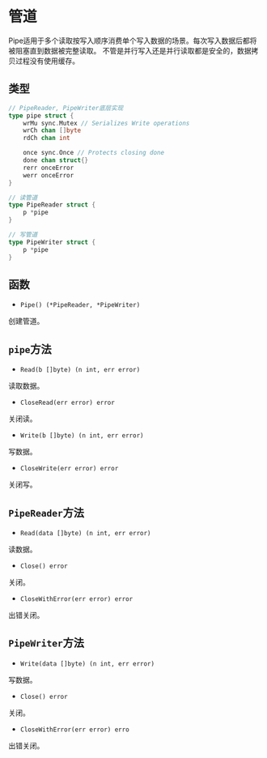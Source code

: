 # 管道

Pipe适用于多个读取按写入顺序消费单个写入数据的场景。每次写入数据后都将被阻塞直到数据被完整读取。
不管是并行写入还是并行读取都是安全的，数据拷贝过程没有使用缓存。

## 类型

```go
// PipeReader, PipeWriter底层实现
type pipe struct {
    wrMu sync.Mutex // Serializes Write operations
    wrCh chan []byte
    rdCh chan int

    once sync.Once // Protects closing done
    done chan struct{}
    rerr onceError
    werr onceError
}

// 读管道
type PipeReader struct {
    p *pipe
}

// 写管道
type PipeWriter struct {
    p *pipe
}
```

## 函数

- `Pipe() (*PipeReader, *PipeWriter)`

创建管道。

## `pipe`方法

- `Read(b []byte) (n int, err error)`

读取数据。

- `CloseRead(err error) error`

关闭读。

- `Write(b []byte) (n int, err error)`

写数据。

- `CloseWrite(err error) error`

关闭写。

## `PipeReader`方法

- `Read(data []byte) (n int, err error) `

读数据。

- `Close() error`

关闭。

- `CloseWithError(err error) error`

出错关闭。

## `PipeWriter`方法

- `Write(data []byte) (n int, err error)`

写数据。

- `Close() error`

关闭。

- `CloseWithError(err error) erro`

出错关闭。